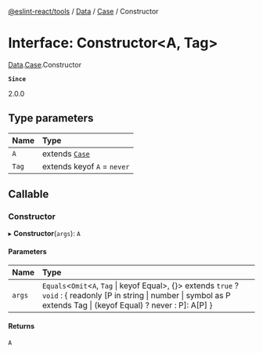 [@eslint-react/tools](../README.md) / [Data](../modules/Data.md) / [Case](../modules/Data.Case.md) / Constructor

# Interface: Constructor\<A, Tag\>

[Data](../modules/Data.md).[Case](../modules/Data.Case.md).Constructor

**`Since`**

2.0.0

## Type parameters

| Name | Type |
| :------ | :------ |
| `A` | extends [`Case`](Data.Case-1.md) |
| `Tag` | extends keyof `A` = `never` |

## Callable

### Constructor

▸ **Constructor**(`args`): `A`

#### Parameters

| Name | Type |
| :------ | :------ |
| `args` | `Equals`\<`Omit`\<`A`, `Tag` \| keyof Equal\>, {}\> extends ``true`` ? `void` : \{ readonly [P in string \| number \| symbol as P extends Tag \| (keyof Equal) ? never : P]: A[P] } |

#### Returns

`A`
